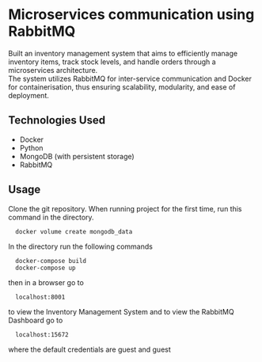 # Microservices communication using RabbitMQ
Built an inventory management system that aims to efficiently manage inventory items, track stock levels, and handle orders through a microservices architecture.  
The system utilizes RabbitMQ for inter-service communication and Docker for containerisation, thus ensuring scalability, modularity, and ease of deployment.

## Technologies Used 
- Docker
- Python
- MongoDB (with persistent storage)
- RabbitMQ

## Usage 
Clone the git repository.
When running project for the first time, run this command in the directory.
```
  docker volume create mongodb_data
```
In the directory run the following commands  
```
  docker-compose build
  docker-compose up
```
then in a browser go to  
```
  localhost:8001
```
to view the Inventory Management System 
and to view the RabbitMQ Dashboard go to
```
  localhost:15672
```
where the default credentials are guest and guest
